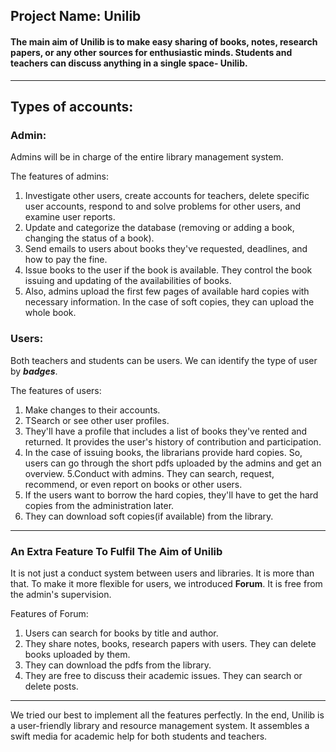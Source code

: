Project Name: Unilib
---------
#### The main aim of Unilib is to make easy sharing of books, notes, research papers, or any other sources for enthusiastic minds. Students and teachers can discuss anything in a single space- Unilib.
----------
## Types of accounts:
### Admin:

Admins will be in charge of the entire library management system. 

The features of admins:
1. Investigate other users, create accounts for teachers, delete specific user accounts, respond to and solve problems for other users, and examine user reports.
2. Update and categorize the database (removing or adding a book, changing the status of a book).
3. Send emails to users about books they've requested, deadlines, and how to pay the fine. 
4. Issue books to the user if the book is available. They control the book issuing and updating of the availabilities of books.
5. Also, admins upload the first few pages of available hard copies with necessary information. In the case of soft copies, they can upload the whole book. 

### Users:  

Both teachers and students can be users. We can identify the type of user by **_badges_**. 

The features of users:
1. Make changes to their accounts. 
2. TSearch or see other user profiles.
3. They'll have a profile that includes a list of books they've rented and returned. It provides the user's history of contribution and participation.
4. In the case of issuing books, the librarians provide hard copies. So, users can go through the short pdfs uploaded by the admins and get an overview. 
5.Conduct with admins. They can search, request, recommend, or even report on books or other users. 
6. If the users want to borrow the hard copies, they'll have to get the hard copies from the administration later.
7. They can download soft copies(if available) from the library.
----------
### An Extra Feature To Fulfil The Aim of Unilib

It is not just a conduct system between users and libraries. It is more than that. To make it more flexible for users, we introduced **Forum**. It is free from the admin's supervision. 

Features of Forum:
1. Users can search for books by title and author. 
2. They share notes, books, research papers with users. They can delete books uploaded by them.
3. They can download the pdfs from the library.
4. They are free to discuss their academic issues. They can search or delete posts.
----------
We tried our best to implement all the features perfectly. In the end, Unilib is a user-friendly library and resource management system. It assembles a swift media for academic help for both students and teachers.
